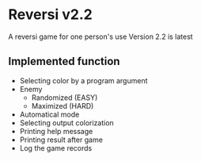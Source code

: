 # Reversi v2.2
A reversi game for one person's use
Version 2.2 is latest

## Implemented function
+ Selecting color by a program argument
+ Enemy
    + Randomized (EASY)
    + Maximized (HARD)
+ Automatical mode
+ Selecting output colorization
+ Printing help message
+ Printing result after game
+ Log the game records
